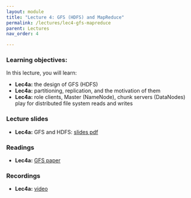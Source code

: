 ```yaml
---
layout: module
title: "Lecture 4: GFS (HDFS) and MapReduce"
permalink: /lectures/lec4-gfs-mapreduce
parent: Lectures
nav_order: 4

---
```


### Learning objectives:

In this lecture, you will learn:

* **Lec4a:** the design of GFS (HDFS)
* **Lec4a:** partitioning, replication, and the motivation of them
* **Lec4a:** role clients, Master (NameNode), chunk servers (DataNodes) play for distributed file system reads and writes



### Lecture slides

* **Lec4a:** GFS and HDFS: [slides pdf](/ds5110-cs5501-spring24/assets/docs/lec4a-gfs-hdfs.pdf)



### Readings 

* **Lec4a:** [GFS paper](https://static.googleusercontent.com/media/research.google.com/en//archive/gfs-sosp2003.pdf)



### Recordings

* **Lec4a:** [video](https://edstem.org/us/courses/53518/discussion/4330064)

